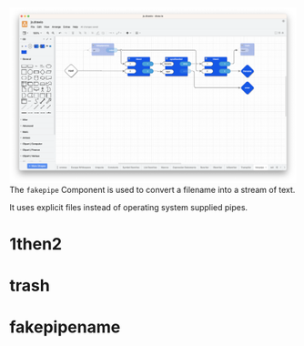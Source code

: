 ![](doc/screenshots/fakepipe.png)
The `fakepipe` Component is used to convert a filename into a stream of text.  

It uses explicit files instead of operating system supplied pipes.

# 1then2
# trash
# fakepipename